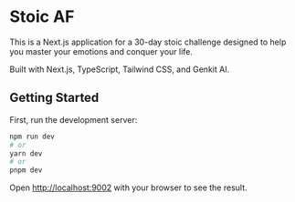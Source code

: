 # Stoic AF

This is a Next.js application for a 30-day stoic challenge designed to help you master your emotions and conquer your life.

Built with Next.js, TypeScript, Tailwind CSS, and Genkit AI.

## Getting Started

First, run the development server:

```bash
npm run dev
# or
yarn dev
# or
pnpm dev
```

Open [http://localhost:9002](http://localhost:9002) with your browser to see the result.
